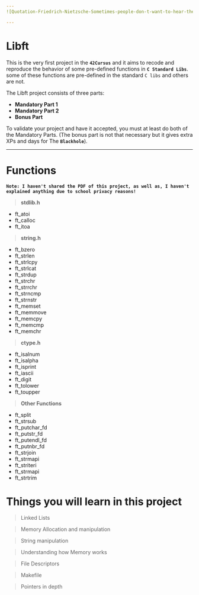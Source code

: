 ```yaml
---
![Quotation-Friedrich-Nietzsche-Sometimes-people-don-t-want-to-hear-the-truth-because-34-72-80](https://camo.githubusercontent.com/9529320272c8c6410ab097f7f6cbee15088250de8d1763704bf2035839d7de12/687474703a2f2f61736964657369676e65642e636f6d2f696d616765732f70726f6772616d6d696e672d70726f6a656374732d696d672f70726f6a6563742d6c696266742e6a7067)

---
```


# Libft

This is the very first project in the **`42Cursus`** and it aims to recode and reproduce the behavior of some pre-defined functions in **`C Standard Libs`**. <br/>
some of these functions are pre-defined in the standard `C libs` and others are not.

The Libft project consists of three parts:
- **Mandatory Part 1**
- **Mandatory Part 2**
- **Bonus Part**
  
To validate your project and have it accepted, you must at least do both of the Mandatory Parts. (The bonus part is not that necessary but it gives extra XPs and days for The **`Blackhole`**).

---

# Functions

**```Note: I haven't shared the PDF of this project, as well as, I haven't explained anything due to school privacy reasons!```**
> **stdlib.h**
- ft_atoi
- ft_calloc
- ft_itoa

> **string.h**
- ft_bzero
- ft_strlen
- ft_strlcpy
- ft_strlcat
- ft_strdup
- ft_strchr
- ft_strrchr
- ft_strncmp
- ft_strnstr
- ft_memset
- ft_memmove
- ft_memcpy
- ft_memcmp
- ft_memchr

> **ctype.h**
- ft_isalnum
- ft_isalpha
- ft_isprint
- ft_iascii
- ft_digit
- ft_tolower
- ft_toupper

> **Other Functions**
- ft_split
- ft_strsub
- ft_putchar_fd
- ft_putstr_fd
- ft_putendl_fd
- ft_putnbr_fd
- ft_strjoin
- ft_strmapi
- ft_striteri
- ft_strmapi
- ft_strtrim

# Things you will learn in this project

> Linked Lists

> Memory Allocation and manipulation

> String manipulation

> Understanding how Memory works

> File Descriptors

> Makefile

> Pointers in depth
